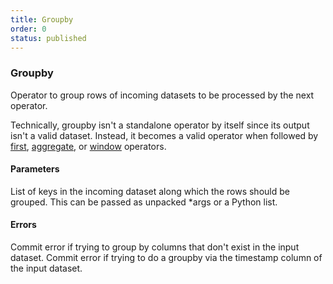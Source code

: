 ```yaml
---
title: Groupby
order: 0
status: published
---
```

### Groupby

<Divider>
<LeftSection>
Operator to group rows of incoming datasets to be processed by the next operator.

Technically, groupby isn't a standalone operator by itself since its output isn't
a valid dataset. Instead, it becomes a valid operator when followed by 
[first](/api-reference/operators#first), [aggregate](/api-reference/operators#aggregate), 
or [window](/api-reference/operators#window) operators.

#### Parameters

<Expandable title="keys" type="List[str]">
List of keys in the incoming dataset along which the rows should be grouped. This
can be passed as unpacked *args or a Python list.
</Expandable>


#### Errors
<Expandable title="Grouping by non-existent columns">
Commit error if trying to group by columns that don't exist in the input dataset.
</Expandable>

<Expandable title="Grouping by timestamp column">
Commit error if trying to do a groupby via the timestamp column of the input dataset.
</Expandable>

</LeftSection>

<RightSection>
<pre snippet="api-reference/operators/groupby#basic" status="success"
    message="Groupby category before using first">
</pre>

<pre snippet="api-reference/operators/groupby#non_existent_column" status="error"
    message="Groupby using a non-existent column">
</pre>
</RightSection>
</Divider>